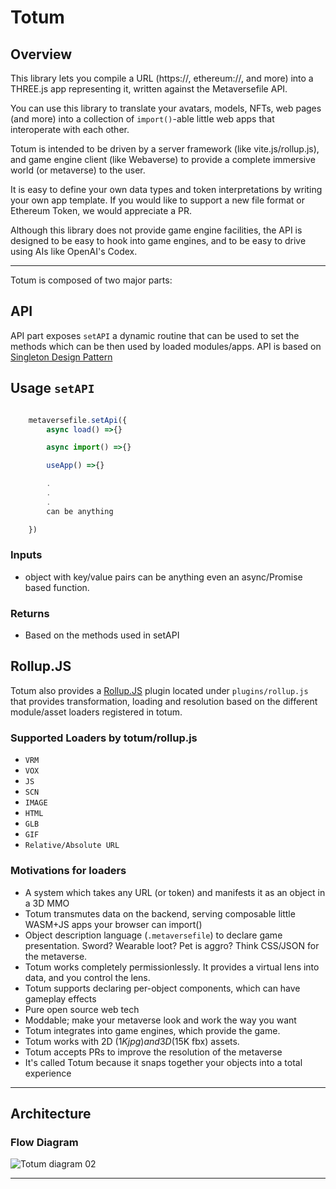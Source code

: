 # Totum

## Overview

This library lets you compile a URL (https://, ethereum://, and more) into a THREE.js app representing it, written against the Metaversefile API. 

You can use this library to translate your avatars, models, NFTs, web pages (and more) into a collection of `import()`-able little web apps that interoperate with each other.

Totum is intended to be driven by a server framework (like vite.js/rollup.js), and game engine client (like Webaverse) to provide a complete immersive world (or metaverse) to the user.

It is easy to define your own data types and token interpretations by writing your own app template. If you would like to support a new file format or Ethereum Token, we would appreciate a PR.

Although this library does not provide game engine facilities, the API is designed to be easy to hook into game engines, and to be easy to drive using AIs like OpenAI's Codex.

---


Totum is composed of two major parts:


## API



API part exposes `setAPI` a dynamic routine that can be used to set the methods which can be then used by loaded modules/apps. API is based on [Singleton Design Pattern](https://en.wikipedia.org/wiki/Singleton_pattern)


## Usage `setAPI`

```js

	metaversefile.setApi({
		async load() =>{}

		async import() =>{}

		useApp() =>{}

		.
		.
		.
		can be anything

	})

```

### Inputs 
* object with key/value pairs can be anything even an async/Promise based function.

### Returns 
* Based on the methods used in setAPI


## Rollup.JS

Totum also provides a [Rollup.JS](https://rollupjs.org/) plugin located under `plugins/rollup.js` that provides transformation, loading and resolution based on the different module/asset loaders registered in totum.

### Supported Loaders by totum/rollup.js 

* `VRM`
* `VOX`
* `JS`
* `SCN`
* `IMAGE`
* `HTML`
* `GLB`
* `GIF`
* `Relative/Absolute URL`


### Motivations for loaders

- A system which takes any URL (or token) and manifests it as an object in a 3D MMO
- Totum transmutes data on the backend, serving composable little WASM+JS apps your browser can import()
- Object description language (`.metaversefile`) to declare game presentation. Sword? Wearable loot? Pet is aggro? Think CSS/JSON for the metaverse.
- Totum works completely permissionlessly. It provides a virtual lens into data, and you control the lens.
- Totum supports declaring per-object components, which can have gameplay effects
- Pure open source web tech
- Moddable; make your metaverse look and work the way you want
- Totum integrates into game engines, which provide the game.
- Totum works with 2D ($1K jpg) and 3D ($15K fbx) assets.
- Totum accepts PRs to improve the resolution of the metaverse
- It's called Totum because it snaps together your objects into a total experience

---
## Architecture

### Flow Diagram

![Totum diagram 02](https://user-images.githubusercontent.com/51108458/144339720-354aa56d-aa61-4e96-b49c-bf9e652d1f48.png)



---
